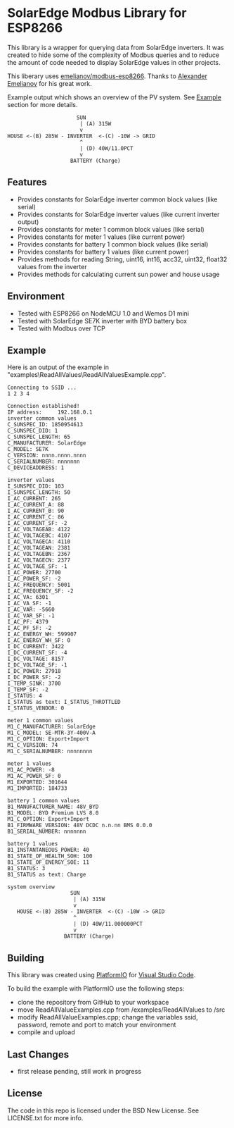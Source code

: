 # SolarEdge Modbus Library for ESP8266

This library is a wrapper for querying data from SolarEdge inverters.
It was created to hide some of the complexity of Modbus queries and 
to reduce the amount of code needed to display SolarEdge values in other projects.

This liberary uses [emelianov/modbus-esp8266](https://github.com/emelianov/modbus-esp8266). Thanks to [Alexander Emelianov](https://github.com/emelianov) for his great work.

Example output which shows an overview of the PV system. See [Example](Example) section for more details.

```
                      SUN
                       | (A) 315W
                       v
HOUSE <-(B) 285W - INVERTER  <-(C) -10W -> GRID
                       ^
                       | (D) 40W/11.0PCT
                       v
                    BATTERY (Charge)
```


## Features

* Provides constants for SolarEdge inverter common block values (like serial)
* Provides constants for SolarEdge inverter values (like current inverter output)
* Provides constants for meter 1 common block values (like serial)
* Provides constants for meter 1 values (like current power)
* Provides constants for battery 1 common block values (like serial)
* Provides constants for battery 1 values (like current power)
* Provides methods for reading String, uint16, int16, acc32, uint32, float32 values from the inverter
* Provides methods for calculating current sun power and house usage

## Environment

* Tested with ESP8266 on NodeMCU 1.0 and Wemos D1 mini
* Tested with SolarEdge SE7K inverter with BYD battery box
* Tested with Modbus over TCP

## Example

Here is an output of the example in "examples\ReadAllValues\ReadAllValuesExample.cpp".

```
Connecting to SSID ...
1 2 3 4

Connection established!     
IP address:     192.168.0.1
inverter common values
C_SUNSPEC_ID: 1850954613
C_SUNSPEC_DID: 1
C_SUNSPEC_LENGTH: 65
C_MANUFACTURER: SolarEdge 
C_MODEL: SE7K
C_VERSION: nnnn.nnnn.nnnn
C_SERIALNUMBER: nnnnnnn
C_DEVICEADDRESS: 1

inverter values
I_SUNSPEC_DID: 103
I_SUNSPEC_LENGTH: 50
I_AC_CURRENT: 265
I_AC_CURRENT_A: 88
I_AC_CURRENT_B: 90
I_AC_CURRENT_C: 86
I_AC_CURRENT_SF: -2
I_AC_VOLTAGEAB: 4122
I_AC_VOLTAGEBC: 4107
I_AC_VOLTAGECA: 4110
I_AC_VOLTAGEAN: 2381
I_AC_VOLTAGEBN: 2367
I_AC_VOLTAGECN: 2377
I_AC_VOLTAGE_SF: -1
I_AC_POWER: 27700
I_AC_POWER_SF: -2
I_AC_FREQUENCY: 5001
I_AC_FREQUENCY_SF: -2
I_AC_VA: 6301
I_AC_VA_SF: -1
I_AC_VAR: -5660
I_AC_VAR_SF: -1
I_AC_PF: 4379
I_AC_PF_SF: -2
I_AC_ENERGY_WH: 599907
I_AC_ENERGY_WH_SF: 0
I_DC_CURRENT: 3422
I_DC_CURRENT_SF: -4
I_DC_VOLTAGE: 8157
I_DC_VOLTAGE_SF: -1
I_DC_POWER: 27918
I_DC_POWER_SF: -2
I_TEMP_SINK: 3700
I_TEMP_SF: -2
I_STATUS: 4
I_STATUS as text: I_STATUS_THROTTLED
I_STATUS_VENDOR: 0

meter 1 common values
M1_C_MANUFACTURER: SolarEdge
M1_C_MODEL: SE-MTR-3Y-400V-A
M1_C_OPTION: Export+Import
M1_C_VERSION: 74
M1_C_SERIALNUMBER: nnnnnnnn

meter 1 values
M1_AC_POWER: -8
M1_AC_POWER_SF: 0
M1_EXPORTED: 301644
M1_IMPORTED: 184733

battery 1 common values
B1_MANUFACTURER_NAME: 48V_BYD
B1_MODEL: BYD Premium LVS 8.0
M1_C_OPTION: Export+Import
B1_FIRMWARE_VERSION: 48V DCDC n.n.nn BMS 0.0.0
B1_SERIAL_NUMBER: nnnnnnn

battery 1 values
B1_INSTANTANEOUS_POWER: 40
B1_STATE_OF_HEALTH_SOH: 100
B1_STATE_OF_ENERGY_SOE: 11
B1_STATUS: 3
B1_STATUS as text: Charge

system overview
                    SUN
                     | (A) 315W
                     v
   HOUSE <-(B) 285W - INVERTER  <-(C) -10W -> GRID
                     ^
                     | (D) 40W/11.000000PCT
                     v
                  BATTERY (Charge)

```

## Building

This library was created using [PlatformIO](https://platformio.org/) for [Visual Studio Code](https://code.visualstudio.com/).

To build the example with PlatformIO use the following steps:

* clone the repository from GitHub to your workspace
* move ReadAllValueExamples.cpp from /examples/ReadAllValues to /src
* modify ReadAllValueExamples.cpp; change the variables ssid, password, remote and port to match your environment
* compile and upload


## Last Changes

* first release pending, still work in progress

## License

The code in this repo is licensed under the BSD New License. See LICENSE.txt for more info.